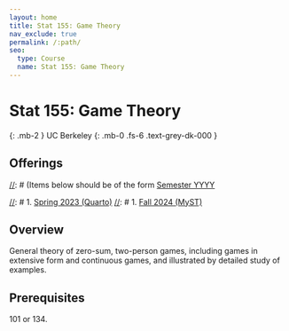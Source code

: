 ```yaml
---
layout: home
title: Stat 155: Game Theory
nav_exclude: true
permalink: /:path/
seo:
  type: Course
  name: Stat 155: Game Theory
---
```


# Stat 155: Game Theory
{: .mb-2 }
UC Berkeley
{: .mb-0 .fs-6 .text-grey-dk-000 }


## Offerings

[//]: # (Items below should be of the form [Semester YYYY](semester-year)

[//]: # (Notably the paths should not have leading slashes in real sites.)

[//]: # 1. [Spring 2023 (Quarto)](/stat999-quarto)
[//]: # 1. [Fall 2024 (MyST)](/stat999-myst)

## Overview

General theory of zero-sum, two-person games, including games in extensive form and continuous games, and illustrated by detailed study of examples. 

## Prerequisites

101 or 134. 
